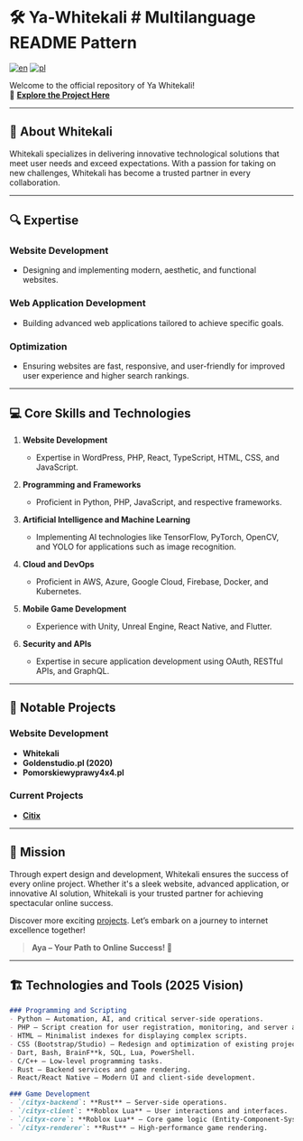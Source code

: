 # 🛠️ Ya-Whitekali  # Multilanguage README Pattern
[![en](https://img.shields.io/badge/lang-en-green.svg)](https://github.com/Dawju9/Ya-Whitekali/blob/kalies/README.md)
[![pl](https://img.shields.io/badge/lang-pl-green.svg)]([https://github.com/Dawju9/Ya-Whitekali/blob/kalies/README.pl.md])

<!-----
[![pt-br](https://img.shields.io/badge/lang-pt--br-green.svg)](https://github.com/jonatasemidio/multilanguage-readme-pattern/blob/master/README.pt-br.md)
[![es](https://img.shields.io/badge/lang-es-yellow.svg)](https://github.com/jonatasemidio/multilanguage-readme-pattern/blob/master/README.es.md)
----->
Welcome to the official repository of Ya Whitekali!  
🔗 **[Explore the Project Here](https://dawju9.github.io/Ya-Whitekali/)**  

---

## 🌟 **About Whitekali**  
Whitekali specializes in delivering innovative technological solutions that meet user needs and exceed expectations. With a passion for taking on new challenges, Whitekali has become a trusted partner in every collaboration.  

---

## 🔍 **Expertise**  
### Website Development  
- Designing and implementing modern, aesthetic, and functional websites.  

### Web Application Development  
- Building advanced web applications tailored to achieve specific goals.  

### Optimization  
- Ensuring websites are fast, responsive, and user-friendly for improved user experience and higher search rankings.  

---

## 💻 **Core Skills and Technologies**  
1. **Website Development**  
   - Expertise in WordPress, PHP, React, TypeScript, HTML, CSS, and JavaScript.  

2. **Programming and Frameworks**  
   - Proficient in Python, PHP, JavaScript, and respective frameworks.  

3. **Artificial Intelligence and Machine Learning**  
   - Implementing AI technologies like TensorFlow, PyTorch, OpenCV, and YOLO for applications such as image recognition.  

4. **Cloud and DevOps**  
   - Proficient in AWS, Azure, Google Cloud, Firebase, Docker, and Kubernetes.  

5. **Mobile Game Development**  
   - Experience with Unity, Unreal Engine, React Native, and Flutter.  

6. **Security and APIs**  
   - Expertise in secure application development using OAuth, RESTful APIs, and GraphQL.  

---

## 🚀 **Notable Projects**  
### Website Development  
- **Whitekali**  
- **Goldenstudio.pl (2020)**  
- **Pomorskiewyprawy4x4.pl**  

### Current Projects  
- **[Citix](https://github.com/citix)**  

---

## 🎯 **Mission**  
Through expert design and development, Whitekali ensures the success of every online project. Whether it's a sleek website, advanced application, or innovative AI solution, Whitekali is your trusted partner for achieving spectacular online success.  

Discover more exciting [projects](https://dawju9.github.io/Ya-Whitekali/). Let’s embark on a journey to internet excellence together!  

> **Aya – Your Path to Online Success! 🚀**  

---

## 🏗️ **Technologies and Tools (2025 Vision)**  

```markdown
### Programming and Scripting
- Python – Automation, AI, and critical server-side operations.
- PHP – Script creation for user registration, monitoring, and server administration (CMS, dashboards).
- HTML – Minimalist indexes for displaying complex scripts.
- CSS (Bootstrap/Studio) – Redesign and optimization of existing projects.
- Dart, Bash, BrainF**k, SQL, Lua, PowerShell.
- C/C++ – Low-level programming tasks.
- Rust – Backend services and game rendering.
- React/React Native – Modern UI and client-side development.

### Game Development
- `/cityx-backend`: **Rust** – Server-side operations.
- `/cityx-client`: **Roblox Lua** – User interactions and interfaces.
- `/cityx-core`: **Roblox Lua** – Core game logic (Entity-Component-System architecture).
- `/cityx-renderer`: **Rust** – High-performance game rendering.


